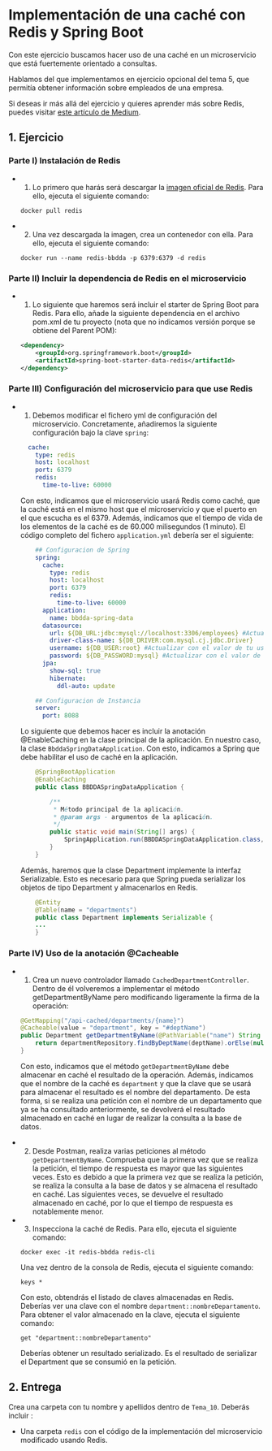 # Implementación de una caché con Redis y Spring Boot

Con este ejercicio buscamos hacer uso de una caché en un microservicio que está fuertemente orientado a consultas.

Hablamos del que implementamos en ejercicio opcional del tema 5, que permitía obtener información sobre empleados de una empresa.

Si deseas ir más allá del ejercicio y quieres aprender más sobre Redis, puedes visitar [este artículo de Medium](https://medium.com/simform-engineering/spring-boot-caching-with-redis-1a36f719309f).

## 1. Ejercicio

### Parte I) Instalación de Redis
- 1) Lo primero que harás será descargar la [imagen oficial de Redis](https://hub.docker.com/_/redis). Para ello, ejecuta el siguiente comando:
   ```
   docker pull redis
   ```
  
- 2) Una vez descargada la imagen, crea un contenedor con ella. Para ello, ejecuta el siguiente comando:
    ```
    docker run --name redis-bbdda -p 6379:6379 -d redis
    ```

### Parte II) Incluir la dependencia de Redis en el microservicio
- 1) Lo siguiente que haremos será incluir el starter de Spring Boot para Redis. Para ello, añade la siguiente dependencia en el archivo pom.xml de tu proyecto (nota que no indicamos versión porque se obtiene del Parent POM):
    ```xml
    <dependency>
        <groupId>org.springframework.boot</groupId>
        <artifactId>spring-boot-starter-data-redis</artifactId>
    </dependency>
    ```

### Parte III) Configuración del microservicio para que use Redis
- 1) Debemos modificar el fichero yml de configuración del microservicio. Concretamente, añadiremos la siguiente configuración bajo la clave ``spring``:
    ```yml
      cache:
        type: redis
        host: localhost
        port: 6379
        redis:
          time-to-live: 60000
    ```
    Con esto, indicamos que el microservicio usará Redis como caché, que la caché está en el mismo host que el microservicio y que el puerto en el que escucha es el 6379. Además, indicamos que el tiempo de vida de los elementos de la caché es de 60.000 milisegundos (1 minuto). El código completo del fichero ``application.yml`` debería ser el siguiente:
    ```yml
        ## Configuracion de Spring
        spring:
          cache:
            type: redis
            host: localhost
            port: 6379
            redis:
              time-to-live: 60000
          application:
            name: bbdda-spring-data
          datasource:
            url: ${DB_URL:jdbc:mysql://localhost:3306/employees} #Actualizar con el valor de tu despliegue local de MySQL.
            driver-class-name: ${DB_DRIVER:com.mysql.cj.jdbc.Driver}
            username: ${DB_USER:root} #Actualizar con el valor de tu usuario.
            password: ${DB_PASSWORD:mysql} #Actualizar con el valor de tu contraseña de root.
          jpa:
            show-sql: true
            hibernate:
              ddl-auto: update

        ## Configuracion de Instancia
        server:
          port: 8088
    ```
  Lo siguiente que debemos hacer es incluir la anotación @EnableCaching en la clase principal de la aplicación. En nuestro caso, la clase ``BbddaSpringDataApplication``. Con esto, indicamos a Spring que debe habilitar el uso de caché en la aplicación.
    ```java
        @SpringBootApplication
        @EnableCaching
        public class BBDDASpringDataApplication {

        	/**
        	 * Método principal de la aplicación.
        	 * @param args - argumentos de la aplicación.
        	 */
        	public static void main(String[] args) {
        		SpringApplication.run(BBDDASpringDataApplication.class, args);
        	}
        }
    ```
  Además, haremos que la clase Department implemente la interfaz Serializable. Esto es necesario para que Spring pueda serializar los objetos de tipo Department y almacenarlos en Redis.
    ```java
        @Entity
        @Table(name = "departments")
        public class Department implements Serializable {
        ...
        }
    ```

### Parte IV) Uso de la anotación @Cacheable

- 1) Crea un nuevo controlador llamado ``CachedDepartmentController``. Dentro de él volveremos a implementar el método getDepartmentByName pero modificando ligeramente la firma de la operación:
    ```java
  @GetMapping("/api-cached/departments/{name}")
    @Cacheable(value = "department", key = "#deptName")
    public Department getDepartmentByName(@PathVariable("name") String deptName) {
        return departmentRepository.findByDeptName(deptName).orElse(null);
    }
  ``` 
  Con esto, indicamos que el método ``getDepartmentByName`` debe almacenar en caché el resultado de la operación. Además, indicamos que el nombre de la caché es ``department`` y que la clave que se usará para almacenar el resultado es el nombre del departamento. De esta forma, si se realiza una petición con el nombre de un departamento que ya se ha consultado anteriormente, se devolverá el resultado almacenado en caché en lugar de realizar la consulta a la base de datos.

- 2) Desde Postman, realiza varias peticiones al método ``getDepartmentByName``. Comprueba que la primera vez que se realiza la petición, el tiempo de respuesta es mayor que las siguientes veces. Esto es debido a que la primera vez que se realiza la petición, se realiza la consulta a la base de datos y se almacena el resultado en caché. Las siguientes veces, se devuelve el resultado almacenado en caché, por lo que el tiempo de respuesta es notablemente menor.

- 3) Inspecciona la caché de Redis. Para ello, ejecuta el siguiente comando:
    ```
    docker exec -it redis-bbdda redis-cli
    ```
    Una vez dentro de la consola de Redis, ejecuta el siguiente comando:
    ```
    keys *
    ```
    Con esto, obtendrás el listado de claves almacenadas en Redis. Deberías ver una clave con el nombre ``department::nombreDepartamento``. Para obtener el valor almacenado en la clave, ejecuta el siguiente comando:
    ```
    get "department::nombreDepartamento"
    ```
    Deberías obtener un resultado serializado. Es el resultado de serializar el Department que se consumió en la petición.

## 2. Entrega

Crea una carpeta con tu nombre y apellidos dentro de ``Tema_10``. Deberás incluir :

- Una carpeta ``redis`` con el código de la implementación del microservicio modificado usando Redis.